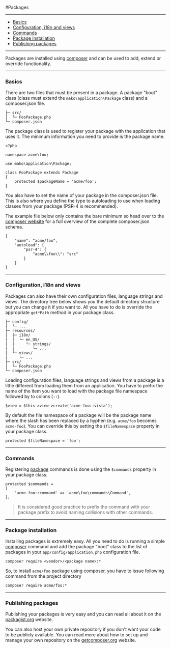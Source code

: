 #Packages

--------------------------------------------------------

* [Basics](#basics)
* [Configuration, i18n and views](#configuration_i18n_and_views)
* [Commands](#commands)
* [Package installation](#package_installation)
* [Publishing packages](#publishing_packages)

--------------------------------------------------------

Packages are installed using [composer](http://packagist.org/) and can be used to add, extend or override functionality.

--------------------------------------------------------

<a id="basics"></a>

### Basics

There are two files that must be present in a package. A package "boot" class (class must extend the ```mako\application\Package``` class) and a composer.json file.

	├─ src/
 	│  └─ FooPackage.php
	└─ composer.json

The package class is used to register your package with the application that uses it. The minimum information you need to provide is the package name.

	<?php

	namespace acme\foo;

	use mako\application\Package;

	class FooPackage extends Package
	{
		protected $packageName = 'acme/foo';
	}

You also have to set the name of your package in the composer.json file. This is also where you define the type to autoloading to use when loading classes from your package (PSR-4 is recommended).

The example file below only contains the bare minimum so head over to the [composer website](https://getcomposer.org/) for a full overview of the complete composer.json schema.

	{
		"name": "acme/foo",
		"autoload": {
			"psr-4": {
				"acme\\foo\\": "src"
			}
		}
	}

--------------------------------------------------------

<a id="configuration_i18n_and_views"></a>

### Configuration, i18n and views

Packages can also have their own configuration files, language strings and views. The directory tree below shows you the default directory structure but you can change it if you want to. All you have to do is override the appropriate ```get*Path``` method in your package class.

	├─ config/
 	|  └─ ...
 	├─ resources/
 	|  ├─ i18n/
	|  |  └─ en_US/
	|  |     └─ strings/
	|  |        └─ ...
	|  └─ views/
	|     └─ ...
	├─ src/
 	│  └─ FooPackage.php
	└─ composer.json

Loading configuration files, language strings and views from a package is a little different from loading them from an application. You have to prefix the name of the item you want to load with the package file namespace followed by to colons (```::```).

	$view = $this->view->create('acme-foo::vista');

By default the file namespace of a package will be the package name where the slash has been replaced by a hyphen (e.g. ```acme/foo``` becomes ```acme-foo```). You can override this by setting the ```$fileNamespace``` property in your package class.

	protected $fileNamespace = 'foo';

--------------------------------------------------------

<a id="commands"></a>

### Commands

Registering [package](:base_url:/docs/:version:/command-line:custom-commands) commands is done using the ```$commands``` property in your package class.

	protected $commands =
	[
		'acme-foo::command' => 'acme\foo\commands\Command',
	];

> It is considered good practice to prefix the command with your package prefix to avoid naming collisions with other commands.

--------------------------------------------------------

<a id="package_installation"></a>

### Package installation

Installing packages is extremely easy. All you need to do is running a simple [composer](https://getcomposer.org/) command and add the package "boot" class to the list of packages in your ```app/config/application.php``` configuration file.

	composer require <vendor>/<package name>:*

So, to install ```acme/foo``` package using composer, you have to issue following command from the project directory

	composer require acme/foo:*

--------------------------------------------------------

<a id="publishing_packages"></a>

### Publishing packages

Publishing your packages is very easy and you can read all about it on the [packagist.org](http://packagist.org/) website.

You can also host your own private repository if you don't want your code to be publicly available. You can read more about how to set up and manage your own repository on the [getcomposer.org](https://getcomposer.org/doc/05-repositories.md#hosting-your-own) website.
